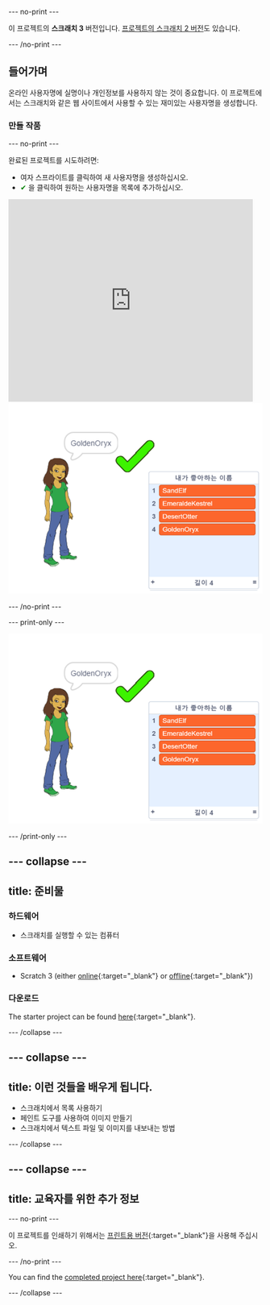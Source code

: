 \--- no-print \---

이 프로젝트의 **스크래치 3** 버전입니다. [프로젝트의 스크래치 2 버전](https://projects.raspberrypi.org/en/projects/username-generator-scratch2)도 있습니다.

\--- /no-print \---

## 들어가며

온라인 사용자명에 실명이나 개인정보를 사용하지 않는 것이 중요합니다. 이 프로젝트에서는 스크래치와 같은 웹 사이트에서 사용할 수 있는 재미있는 사용자명을 생성합니다.

### 만들 작품

\--- no-print \---

완료된 프로젝트를 시도하려면:

- 여자 스프라이트를 클릭하여 새 사용자명을 생성하십시오.
- <span style="color: green;">✔</span> 을 클릭하여 원하는 사용자명을 목록에 추가하십시오.

<div class="scratch-preview">
  <iframe allowtransparency="true" width="485" height="402" src="https://scratch.mit.edu/projects/embed/292974184/?autostart=false" frameborder="0" scrolling="no"></iframe>
  <img src="images/usernames-final.png">
</div>

\--- /no-print \---

\--- print-only \---

![완료 된 프로젝트](images/usernames-final.png)

\--- /print-only \---

## \--- collapse \---

## title: 준비물

### 하드웨어

- 스크래치를 실행할 수 있는 컴퓨터

### 소프트웨어

- Scratch 3 (either [online](https://rpf.io/scratchon){:target="_blank"} or [offline](https://rpf.io/scratchoff){:target="_blank"})

### 다운로드

The starter project can be found [here](https://rpf.io/p/en/username-generator-go){:target="_blank"}.

\--- /collapse \---

## \--- collapse \---

## title: 이런 것들을 배우게 됩니다.

- 스크래치에서 목록 사용하기
- 페인트 도구를 사용하여 이미지 만들기
- 스크래치에서 텍스트 파일 및 이미지를 내보내는 방법

\--- /collapse \---

## \--- collapse \---

## title: 교육자를 위한 추가 정보

\--- no-print \---

이 프로젝트를 인쇄하기 위해서는 [프린트용 버전](https://projects.raspberrypi.org/en/projects/username-generator/print){:target="_blank"}을 사용해 주십시오.

\--- /no-print \---

You can find the [completed project here](https://rpf.io/p/en/username-generator-get){:target="_blank"}.

\--- /collapse \---